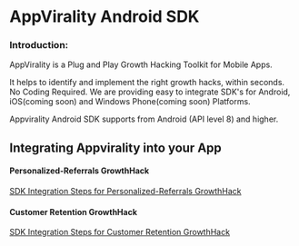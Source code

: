 AppVirality Android SDK
=======================

<H3>Introduction:</H3>
AppVirality is a Plug and Play Growth Hacking Toolkit for Mobile Apps.

It helps to identify and implement the right growth hacks, within seconds. No Coding Required. We are providing easy to integrate SDK's for Android, iOS(coming soon) and Windows Phone(coming soon) Platforms.

Appvirality Android SDK supports from Android (API level 8) and higher.

Integrating Appvirality into your App
-------------------------------------

<H4>Personalized-Referrals GrowthHack</H4>

[SDK Integration Steps for Personalized-Referrals GrowthHack](https://github.com/appvirality/appvirality-sdk-android/wiki/Android-SDK-Integration-Steps-for-Personalized-Referrals-GrowthHack)

<H4>Customer Retention GrowthHack</H4>

[SDK Integration Steps for Customer Retention GrowthHack](https://github.com/appvirality/appvirality-sdk-android/wiki/AppVirality-SDK-Integration-Steps-for-Customer-Retention-GrowthHack)







